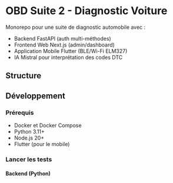 # OBD Suite 2 - Diagnostic Voiture

Monorepo pour une suite de diagnostic automobile avec :
- Backend FastAPI (auth multi-méthodes)
- Frontend Web Next.js (admin/dashboard)
- Application Mobile Flutter (BLE/Wi-Fi ELM327)
- IA Mistral pour interprétation des codes DTC

## Structure

## Développement

### Prérequis
- Docker et Docker Compose
- Python 3.11+
- Node.js 20+
- Flutter (pour le mobile)

### Lancer les tests

#### Backend (Python)
